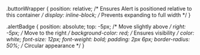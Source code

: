 .buttonWrapper {
  position: relative;  /* Ensures Alert is positioned relative to this container */
  display: inline-block; /* Prevents expanding to full width */
}

.alertBadge {
  position: absolute;
  top: -5px;   /* Move slightly above */
  right: -5px; /* Move to the right */
  background-color: red; /* Ensures visibility */
  color: white;
  font-size: 12px;
  font-weight: bold;
  padding: 2px 6px;
  border-radius: 50%; /* Circular appearance */
}
